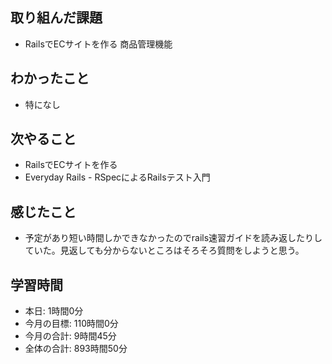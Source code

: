 ## 取り組んだ課題
- RailsでECサイトを作る 商品管理機能
## わかったこと
- 特になし
## 次やること
- RailsでECサイトを作る
- Everyday Rails - RSpecによるRailsテスト入門
## 感じたこと
- 予定があり短い時間しかできなかったのでrails速習ガイドを読み返したりしていた。見返しても分からないところはそろそろ質問をしようと思う。
## 学習時間
- 本日: 1時間0分
- 今月の目標: 110時間0分
- 今月の合計: 9時間45分
- 全体の合計: 893時間50分
